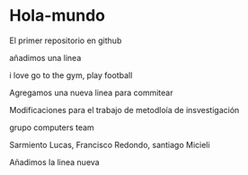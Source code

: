 # Hola-mundo

El primer repositorio en github

añadimos una linea 

i love go to the gym, play football

Agregamos una nueva linea para commitear

Modificaciones para el trabajo de metodloía de insvestigación 

grupo computers team

Sarmiento Lucas, Francisco Redondo, santiago Micieli

Añadimos la linea nueva 
